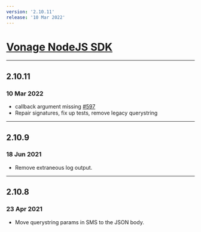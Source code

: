 ```yaml
---
version: '2.10.11'
release: '10 Mar 2022'
---
```

# [Vonage NodeJS SDK](https://github.com/Vonage/vonage-node-sdk)

---

## 2.10.11
### 10 Mar 2022

- callback argument missing [#597](https://github.com/Vonage/vonage-node-sdk/pull/597)
- Repair signatures, fix up tests, remove legacy querystring

---

## 2.10.9
### 18 Jun 2021

- Remove extraneous log output.

---

## 2.10.8
### 23 Apr 2021

- Move querystring params in SMS to the JSON body.